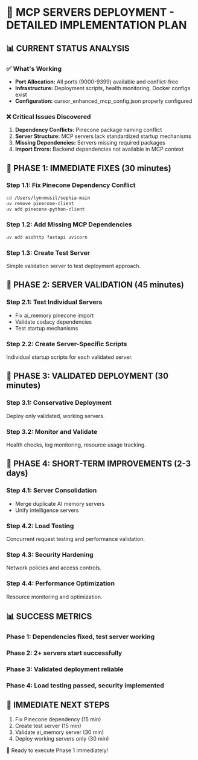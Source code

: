 # 🚨 MCP SERVERS DEPLOYMENT - DETAILED IMPLEMENTATION PLAN

## 📊 CURRENT STATUS ANALYSIS

### ✅ What's Working
- **Port Allocation:** All ports (9000-9399) available and conflict-free
- **Infrastructure:** Deployment scripts, health monitoring, Docker configs exist
- **Configuration:** cursor_enhanced_mcp_config.json properly configured

### ❌ Critical Issues Discovered
1. **Dependency Conflicts:** Pinecone package naming conflict
2. **Server Structure:** MCP servers lack standardized startup mechanisms
3. **Missing Dependencies:** Servers missing required packages
4. **Import Errors:** Backend dependencies not available in MCP context

## 🎯 PHASE 1: IMMEDIATE FIXES (30 minutes)

### Step 1.1: Fix Pinecone Dependency Conflict
```bash
cd /Users/lynnmusil/sophia-main
uv remove pinecone-client
uv add pinecone-python-client
```

### Step 1.2: Add Missing MCP Dependencies
```bash
uv add aiohttp fastapi uvicorn
```

### Step 1.3: Create Test Server
Simple validation server to test deployment approach.

## 🔧 PHASE 2: SERVER VALIDATION (45 minutes)

### Step 2.1: Test Individual Servers
- Fix ai_memory pinecone import
- Validate codacy dependencies
- Test startup mechanisms

### Step 2.2: Create Server-Specific Scripts
Individual startup scripts for each validated server.

## 🚀 PHASE 3: VALIDATED DEPLOYMENT (30 minutes)

### Step 3.1: Conservative Deployment
Deploy only validated, working servers.

### Step 3.2: Monitor and Validate
Health checks, log monitoring, resource usage tracking.

## 🔧 PHASE 4: SHORT-TERM IMPROVEMENTS (2-3 days)

### Step 4.1: Server Consolidation
- Merge duplicate AI memory servers
- Unify intelligence servers

### Step 4.2: Load Testing
Concurrent request testing and performance validation.

### Step 4.3: Security Hardening
Network policies and access controls.

### Step 4.4: Performance Optimization
Resource monitoring and optimization.

## 📊 SUCCESS METRICS

### Phase 1: Dependencies fixed, test server working
### Phase 2: 2+ servers start successfully  
### Phase 3: Validated deployment reliable
### Phase 4: Load testing passed, security implemented

## 🚨 IMMEDIATE NEXT STEPS

1. Fix Pinecone dependency (15 min)
2. Create test server (15 min)
3. Validate ai_memory server (30 min)
4. Deploy working servers only (30 min)

🚀 Ready to execute Phase 1 immediately!
